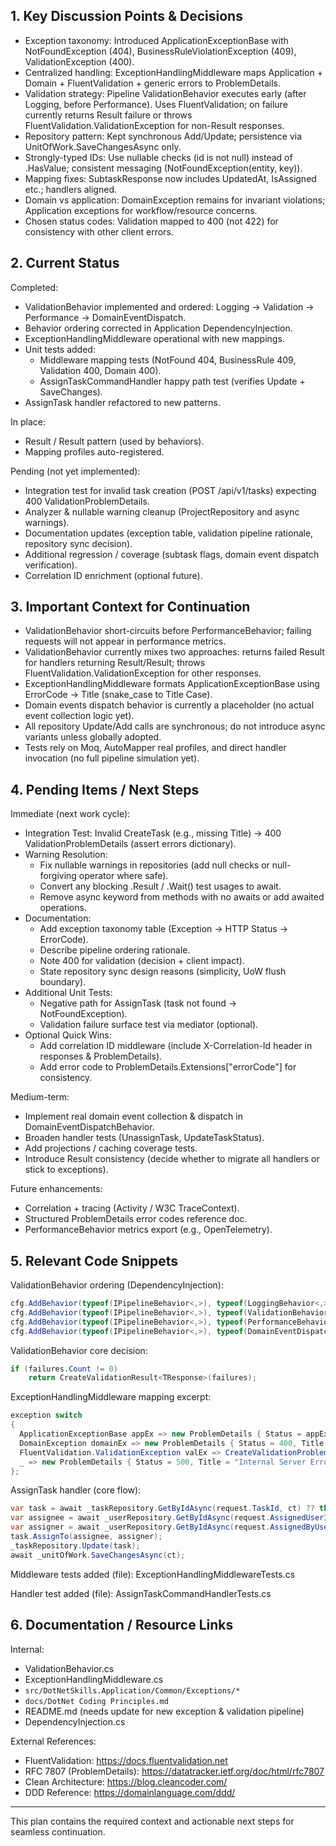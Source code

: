 ## 1. Key Discussion Points & Decisions

- Exception taxonomy: Introduced ApplicationExceptionBase with NotFoundException (404), BusinessRuleViolationException (409), ValidationException (400).
- Centralized handling: ExceptionHandlingMiddleware maps Application + Domain + FluentValidation + generic errors to ProblemDetails.
- Validation strategy: Pipeline ValidationBehavior executes early (after Logging, before Performance). Uses FluentValidation; on failure currently returns Result failure or throws FluentValidation.ValidationException for non-Result responses.
- Repository pattern: Kept synchronous Add/Update; persistence via UnitOfWork.SaveChangesAsync only.
- Strongly-typed IDs: Use nullable checks (id is not null) instead of .HasValue; consistent messaging (NotFoundException(entity, key)).
- Mapping fixes: SubtaskResponse now includes UpdatedAt, IsAssigned etc.; handlers aligned.
- Domain vs application: DomainException remains for invariant violations; Application exceptions for workflow/resource concerns.
- Chosen status codes: Validation mapped to 400 (not 422) for consistency with other client errors.

## 2. Current Status

Completed:
- ValidationBehavior implemented and ordered: Logging → Validation → Performance → DomainEventDispatch.
- Behavior ordering corrected in Application DependencyInjection.
- ExceptionHandlingMiddleware operational with new mappings.
- Unit tests added:
  - Middleware mapping tests (NotFound 404, BusinessRule 409, Validation 400, Domain 400).
  - AssignTaskCommandHandler happy path test (verifies Update + SaveChanges).
- AssignTask handler refactored to new patterns.

In place:
- Result / Result<T> pattern (used by behaviors).
- Mapping profiles auto-registered.

Pending (not yet implemented):
- Integration test for invalid task creation (POST /api/v1/tasks) expecting 400 ValidationProblemDetails.
- Analyzer & nullable warning cleanup (ProjectRepository and async warnings).
- Documentation updates (exception table, validation pipeline rationale, repository sync decision).
- Additional regression / coverage (subtask flags, domain event dispatch verification).
- Correlation ID enrichment (optional future).

## 3. Important Context for Continuation

- ValidationBehavior short-circuits before PerformanceBehavior; failing requests will not appear in performance metrics.
- ValidationBehavior currently mixes two approaches: returns failed Result for handlers returning Result/Result<T>; throws FluentValidation.ValidationException for other responses.
- ExceptionHandlingMiddleware formats ApplicationExceptionBase using ErrorCode → Title (snake_case to Title Case).
- Domain events dispatch behavior is currently a placeholder (no actual event collection logic yet).
- All repository Update/Add calls are synchronous; do not introduce async variants unless globally adopted.
- Tests rely on Moq, AutoMapper real profiles, and direct handler invocation (no full pipeline simulation yet).

## 4. Pending Items / Next Steps

Immediate (next work cycle):
- Integration Test: Invalid CreateTask (e.g., missing Title) → 400 ValidationProblemDetails (assert errors dictionary).
- Warning Resolution:
  - Fix nullable warnings in repositories (add null checks or null-forgiving operator where safe).
  - Convert any blocking .Result / .Wait() test usages to await.
  - Remove async keyword from methods with no awaits or add awaited operations.
- Documentation:
  - Add exception taxonomy table (Exception → HTTP Status → ErrorCode).
  - Describe pipeline ordering rationale.
  - Note 400 for validation (decision + client impact).
  - State repository sync design reasons (simplicity, UoW flush boundary).
- Additional Unit Tests:
  - Negative path for AssignTask (task not found → NotFoundException).
  - Validation failure surface test via mediator (optional).
- Optional Quick Wins:
  - Add correlation ID middleware (include X-Correlation-Id header in responses & ProblemDetails).
  - Add error code to ProblemDetails.Extensions["errorCode"] for consistency.

Medium-term:
- Implement real domain event collection & dispatch in DomainEventDispatchBehavior.
- Broaden handler tests (UnassignTask, UpdateTaskStatus).
- Add projections / caching coverage tests.
- Introduce Result<T> consistency (decide whether to migrate all handlers or stick to exceptions).

Future enhancements:
- Correlation + tracing (Activity / W3C TraceContext).
- Structured ProblemDetails error codes reference doc.
- PerformanceBehavior metrics export (e.g., OpenTelemetry).

## 5. Relevant Code Snippets

ValidationBehavior ordering (DependencyInjection):
```csharp
cfg.AddBehavior(typeof(IPipelineBehavior<,>), typeof(LoggingBehavior<,>));
cfg.AddBehavior(typeof(IPipelineBehavior<,>), typeof(ValidationBehavior<,>));
cfg.AddBehavior(typeof(IPipelineBehavior<,>), typeof(PerformanceBehavior<,>));
cfg.AddBehavior(typeof(IPipelineBehavior<,>), typeof(DomainEventDispatchBehavior<,>));
```

ValidationBehavior core decision:
```csharp
if (failures.Count != 0)
    return CreateValidationResult<TResponse>(failures);
```

ExceptionHandlingMiddleware mapping excerpt:
```csharp
exception switch
{
  ApplicationExceptionBase appEx => new ProblemDetails { Status = appEx.StatusCode, Title = FormatTitle(appEx.ErrorCode), Detail = appEx.Message },
  DomainException domainEx => new ProblemDetails { Status = 400, Title = "Domain Rule Violation", Detail = domainEx.Message },
  FluentValidation.ValidationException valEx => CreateValidationProblemDetails(valEx, context.Request.Path),
  _ => new ProblemDetails { Status = 500, Title = "Internal Server Error" }
};
```

AssignTask handler (core flow):
```csharp
var task = await _taskRepository.GetByIdAsync(request.TaskId, ct) ?? throw new NotFoundException("Task", request.TaskId);
var assignee = await _userRepository.GetByIdAsync(request.AssignedUserId, ct) ?? throw new NotFoundException("User", request.AssignedUserId);
var assigner = await _userRepository.GetByIdAsync(request.AssignedByUserId, ct) ?? throw new NotFoundException("User", request.AssignedByUserId);
task.AssignTo(assignee, assigner);
_taskRepository.Update(task);
await _unitOfWork.SaveChangesAsync(ct);
```

Middleware tests added (file):
ExceptionHandlingMiddlewareTests.cs

Handler test added (file):
AssignTaskCommandHandlerTests.cs

## 6. Documentation / Resource Links

Internal:
- ValidationBehavior.cs
- ExceptionHandlingMiddleware.cs
- `src/DotNetSkills.Application/Common/Exceptions/*`
- `docs/DotNet Coding Principles.md`
- README.md (needs update for new exception & validation pipeline)
- DependencyInjection.cs

External References:
- FluentValidation: https://docs.fluentvalidation.net
- RFC 7807 (ProblemDetails): https://datatracker.ietf.org/doc/html/rfc7807
- Clean Architecture: https://blog.cleancoder.com/
- DDD Reference: https://domainlanguage.com/ddd/

---

This plan contains the required context and actionable next steps for seamless continuation.